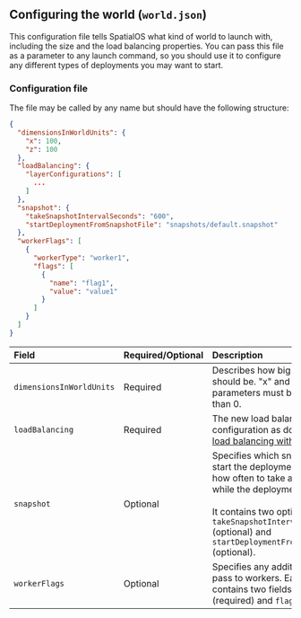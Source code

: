 ## Configuring the world (`world.json`)

This configuration file tells SpatialOS what kind of world to launch with, including the size and the load balancing properties. You can pass this file as a parameter to any launch command, so you should use it to configure any different types of deployments you may want to start.

### Configuration file

The file may be called by any name but should have the following structure:

```json
{
  "dimensionsInWorldUnits": {
    "x": 100,
    "z": 100
  },
  "loadBalancing": {
    "layerConfigurations": [
      ...
    ]
  },
  "snapshot": {
    "takeSnapshotIntervalSeconds": "600",
    "startDeploymentFromSnapshotFile": "snapshots/default.snapshot"
  },
  "workerFlags": [
    {
      "workerType": "worker1",
      "flags": [
        {
          "name": "flag1",
          "value": "value1"
        }
      ]
    }
  ]
}
```

| Field | Required/Optional | Description | 
| :------------- | :------------- | :------- |
| `dimensionsInWorldUnits` | Required | Describes how big the world should be. "x" and "z" parameters must both be greater than 0. |
| `loadBalancing` | Required | The new load balancing configuration as documented in [load balancing with layers](https://docs.improbable.io/reference/latest/shared/worker-configuration/load-balancer-config-2#load-balancing-with-layers). |
| `snapshot` | Optional | Specifies which snapshot file to start the deployment from and how often to take a snapshot while the deployment is running. <br><br> It contains two optional fields: `takeSnapshotIntervalSeconds` (optional) and `startDeploymentFromSnapshotFile` (optional). |
| `workerFlags` | Optional | Specifies any additional flags to pass to workers. Each element contains two fields: `workerType` (required) and `flags` (required). |